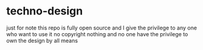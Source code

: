 # techno-design
just for note this repo is fully open source and I give the privilege to any one who want to use it no copyright nothing and no one have the privilege to own the design by all means
